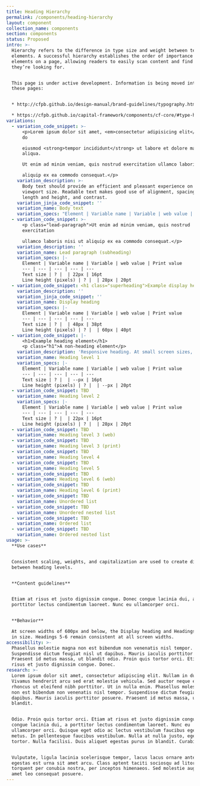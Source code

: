 ```yaml
---
title: Heading Hierarchy
permalink: /components/heading-hierarchy
layout: component
collection_name: components
section: components
status: Proposed
intro: >-
  Hierarchy refers to the difference in type size and weight between text
  elements. A successful hierarchy establishes the order of importance of
  elements on a page, allowing readers to easily scan content and find what
  they’re looking for.


  This page is under active development. Information is being moved into it from
  these pages:


  * http://cfpb.github.io/design-manual/brand-guidelines/typography.html

  * https://cfpb.github.io/capital-framework/components/cf-core/#type-hierarchy
variations:
  - variation_code_snippet: >-
      <p>Lorem ipsum dolor sit amet, <em>consectetur adipisicing elit</em>, sed
      do

      eiusmod <strong>tempor incididunt</strong> ut labore et dolore magna
      aliqua.

      Ut enim ad minim veniam, quis nostrud exercitation ullamco laboris nisi ut

      aliquip ex ea commodo consequat.</p>
    variation_description: >-
      Body text should provide an efficient and pleasant experience on every
      viewport size. Readable text makes good use of alignment, spacing, line
      length and height, and contrast.
    variation_jinja_code_snippet: ''
    variation_name: Body text
    variation_specs: "Element | Variable name | Variable | web value | Print value\n--- | --- | --- | --- | ---\nTypeface | | | Avenir Next Regular | Avenir Next Regular\nText color | @text: | @black; | Black (#101820)\t| 0, 0, 0, 100\nText size | @base-font-size-px: | 16px; | 16px | 11pt\nLine height (pixels) | @base-line-height-px: | 22px; | 22px | 16pt\nLine height | @base-line-height: | unit( @base-line-height-px / @base-font-size-px ); | \nLarge breakpoint | @bp-lg-max: | 1230px; | \nMedium breakpoint | @bp-med-max: | 1020px; |\nSmall breakpoint | @bp-sm-max: | 900px; |\nExtra-small breakpoint | @bp-xs-max: | 600px; |"
  - variation_code_snippet: >-
      <p class="lead-paragraph">Ut enim ad minim veniam, quis nostrud
      exercitation

      ullamco laboris nisi ut aliquip ex ea commodo consequat.</p>
    variation_description: ''
    variation_name: Lead paragraph (subheading)
    variation_specs: |-
      Element | Variable name | Variable | web value | Print value
      --- | --- | --- | --- | ---
      Text size | ? |  | 22px | 16pt
      Line height (pixels) | ? |  | 28px | 20pt
  - variation_code_snippet: <h1 class="superheading">Example display heading</h1>
    variation_description: ''
    variation_jinja_code_snippet: ''
    variation_name: Display heading
    variation_specs: |-
      Element | Variable name | Variable | web value | Print value
      --- | --- | --- | --- | ---
      Text size | ? |  | 48px | 38pt
      Line height (pixels) | ? |  | 60px | 40pt
  - variation_code_snippet: |-
      <h1>Example heading element</h1>
      <p class="h1">A non-heading element</p>
    variation_description: 'Responsive heading. At small screen sizes, displays as heading level 2.'
    variation_name: Heading level 1
    variation_specs: |-
      Element | Variable name | Variable | web value | Print value
      --- | --- | --- | --- | ---
      Text size | ? |  | --px | 16pt
      Line height (pixels) | ? |  | --px | 20pt
  - variation_code_snippet: TBD
    variation_name: Heading level 2
    variation_specs: |-
      Element | Variable name | Variable | web value | Print value
      --- | --- | --- | --- | ---
      Text size | ? |  | 22px | 16pt
      Line height (pixels) | ? |  | 28px | 20pt
  - variation_code_snippet: TBD
    variation_name: Heading level 3 (web)
  - variation_code_snippet: TBD
    variation_name: Heading level 3 (print)
  - variation_code_snippet: TBD
    variation_name: Heading level 4
  - variation_code_snippet: TBD
    variation_name: Heading level 5
  - variation_code_snippet: TBD
    variation_name: Heading level 6 (web)
  - variation_code_snippet: TBD
    variation_name: Heading level 6 (print)
  - variation_code_snippet: TBD
    variation_name: Unordered list
  - variation_code_snippet: TBD
    variation_name: Unordered nested list
  - variation_code_snippet: TBD
    variation_name: Ordered list
  - variation_code_snippet: TBD
    variation_name: Ordered nested list
usage: >-
  **Use cases**


  Consistent scaling, weights, and capitalization are used to create distinction
  between heading levels. 


  **Content guidelines**


  Etiam at risus et justo dignissim congue. Donec congue lacinia dui, a
  porttitor lectus condimentum laoreet. Nunc eu ullamcorper orci.


  **Behavior**

  At screen widths of 600px and below, the Display heading and Headings 1-4 drop
  in size. Headings 5-6 remain consistent at all screen widths.
accessibility: >-
  Phasellus molestie magna non est bibendum non venenatis nisl tempor.
  Suspendisse dictum feugiat nisl ut dapibus. Mauris iaculis porttitor posuere.
  Praesent id metus massa, ut blandit odio. Proin quis tortor orci. Etiam at
  risus et justo dignissim congue. Donec.
research: >-
  Lorem ipsum dolor sit amet, consectetur adipiscing elit. Nullam in dui mauris.
  Vivamus hendrerit arcu sed erat molestie vehicula. Sed auctor neque eu tellus
  rhoncus ut eleifend nibh porttitor. Ut in nulla enim. Phasellus molestie magna
  non est bibendum non venenatis nisl tempor. Suspendisse dictum feugiat nisl ut
  dapibus. Mauris iaculis porttitor posuere. Praesent id metus massa, ut
  blandit.


  Odio. Proin quis tortor orci. Etiam at risus et justo dignissim congue. Donec
  congue lacinia dui, a porttitor lectus condimentum laoreet. Nunc eu
  ullamcorper orci. Quisque eget odio ac lectus vestibulum faucibus eget in
  metus. In pellentesque faucibus vestibulum. Nulla at nulla justo, eget luctus
  tortor. Nulla facilisi. Duis aliquet egestas purus in blandit. Curabitur.


  Vulputate, ligula lacinia scelerisque tempor, lacus lacus ornare ante, ac
  egestas est urna sit amet arcu. Class aptent taciti sociosqu ad litora
  torquent per conubia nostra, per inceptos himenaeos. Sed molestie augue sit
  amet leo consequat posuere.
---
```


